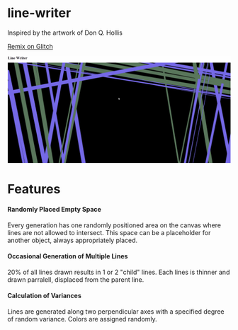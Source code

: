 # line-writer

Inspired by the artwork of Don Q. Hollis

<a href="https://sam-parsons-line-writer.glitch.me">Remix on Glitch</a>

![](ani.gif)


<h1>Features</h1>

<h4>
Randomly Placed Empty Space
</h4>
<p>
Every generation has one randomly positioned area on the canvas where lines are not allowed to intersect.  This space can be a placeholder for another object, always appropriately placed.
</p>

<h4>
Occasional Generation of Multiple Lines
</h4>
<p>
20% of all lines drawn results in 1 or 2 "child" lines. Each lines is thinner and drawn parralell, displaced from the parent line.
</p>

<h4>
Calculation of Variances
</h4>
<p>
Lines are generated along two perpendicular axes with a specified degree of random variance. Colors are assigned randomly.
</p>
